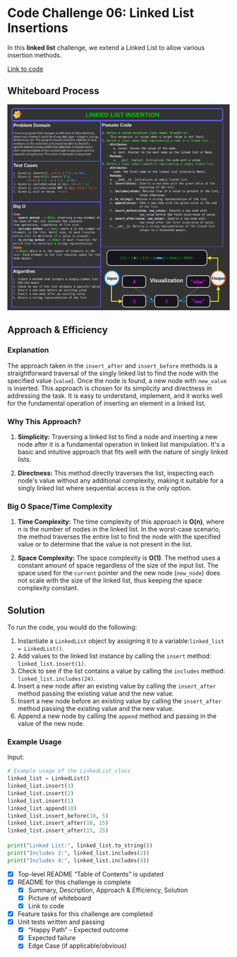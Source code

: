 # Code Challenge 06: Linked List Insertions

In this **linked list** challenge, we extend a Linked List to allow various insertion methods.

[Link to code](./linked_list_insertion/linked_list_insertion.py)

## Whiteboard Process

![Alt text](./assets/image.png)

## Approach & Efficiency

### Explanation

The approach taken in the `insert_after` and `insert_before` methods is a straightforward traversal of the singly linked list to find the node with the specified value (`value`). Once the node is found, a new node with `new_value` is inserted. This approach is chosen for its simplicity and directness in addressing the task. It is easy to understand, implement, and it works well for the fundamental operation of inserting an element in a linked list.

### Why This Approach?

1. **Simplicity:** Traversing a linked list to find a node and inserting a new node after it is a fundamental operation in linked list manipulation. It's a basic and intuitive approach that fits well with the nature of singly linked lists.

2. **Directness:** This method directly traverses the list, inspecting each node's value without any additional complexity, making it suitable for a singly linked list where sequential access is the only option.

### Big O Space/Time Complexity

1. **Time Complexity:** The time complexity of this approach is **O(n)**, where n is the number of nodes in the linked list. In the worst-case scenario, the method traverses the entire list to find the node with the specified value or to determine that the value is not present in the list.

2. **Space Complexity:** The space complexity is **O(1)**. The method uses a constant amount of space regardless of the size of the input list. The space used for the `current` pointer and the new node (`new_node`) does not scale with the size of the linked list, thus keeping the space complexity constant.

## Solution

To run the code, you would do the following:

1. Instantiate a `LinkedList` object by assigning it to a variable:`linked_list = LinkedList()`.
2. Add values to the linked list instance by calling the `insert` method: `linked_list.insert(1)`.
3. Check to see if the list contains a value by calling the `includes` method: `linked_list.includes(24)`.
4. Insert a new node after an existing value by calling the `insert_after` method passing the existing value and the new value.
5. Insert a new node before an existing value by calling the `insert_after` method passing the existing value and the new value.
6. Append a new node by calling the `append` method and passing in the value of the new node.

### Example Usage

Input:

```python
# Example usage of the LinkedList class
linked_list = LinkedList()
linked_list.insert(3)
linked_list.insert(2)
linked_list.insert(1)
linked_list.append(10)
linked_list.insert_before(10, 5)
linked_list.insert_after(10, 15)
linked_list.insert_after(15, 25)

print("Linked List:", linked_list.to_string())
print("Includes 2:", linked_list.includes(2))
print("Includes 4:", linked_list.includes(4))
```

- [x] Top-level README “Table of Contents” is updated
- [x] README for this challenge is complete
  - [x] Summary, Description, Approach & Efficiency, Solution
  - [x] Picture of whiteboard
  - [x] Link to code
- [x] Feature tasks for this challenge are completed
- [x] Unit tests written and passing
  - [x] “Happy Path” - Expected outcome
  - [x] Expected failure
  - [x] Edge Case (if applicable/obvious)
